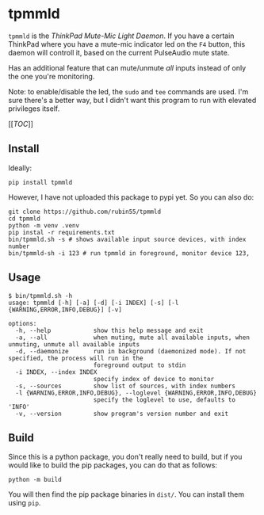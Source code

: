 # tpmmld

`tpmmld` is the *ThinkPad Mute-Mic Light Daemon*. If you have a certain
ThinkPad where you have a mute-mic indicator led on the `F4` button, this
daemon will controll it, based on the current PulseAudio mute state.

Has an additional feature that can mute/unmute *all* inputs instead of only
the one you're monitoring.

Note: to enable/disable the led, the `sudo` and `tee` commands are used.
I'm sure there's a better way, but I didn't want this program to run with
elevated privileges itself. 

[[_TOC_]]

## Install

Ideally:

```shell
pip install tpmmld
```

However, I have not uploaded this package to pypi yet. So you can also do:

```shell
git clone https://github.com/rubin55/tpmmld
cd tpmmld
python -m venv .venv
pip instal -r requirements.txt
bin/tpmmld.sh -s # shows available input source devices, with index number
bin/tpmmld-sh -i 123 # run tpmmld in foreground, monitor device 123,  
```

## Usage

```text
$ bin/tpmmld.sh -h
usage: tpmmld [-h] [-a] [-d] [-i INDEX] [-s] [-l {WARNING,ERROR,INFO,DEBUG}] [-v]

options:
  -h, --help            show this help message and exit
  -a, --all             when muting, mute all available inputs, when unmuting, unmute all available inputs
  -d, --daemonize       run in background (daemonized mode). If not specified, the process will run in the
                        foreground output to stdin
  -i INDEX, --index INDEX
                        specify index of device to monitor
  -s, --sources         show list of sources, with index numbers
  -l {WARNING,ERROR,INFO,DEBUG}, --loglevel {WARNING,ERROR,INFO,DEBUG}
                        specify the loglevel to use, defaults to 'INFO'
  -v, --version         show program's version number and exit
```

## Build

Since this is a python package, you don't really need to build, but if you 
would like to build the pip packages, you can do that as follows:

```shell
python -m build
```

You will then find the pip package binaries in `dist/`. You can install 
them using `pip`.
